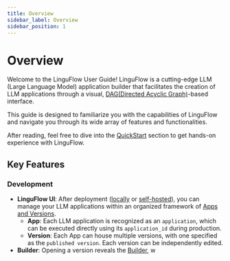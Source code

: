 ```yaml
---
title: Overview
sidebar_label: Overview
sidebar_position: 1
---
```


# Overview

Welcome to the LinguFlow User Guide! LinguFlow is a cutting-edge LLM (Large Language Model) application builder that facilitates the creation of LLM applications through a visual, [DAG(Directed Acyclic Graph)](https://en.wikipedia.org/wiki/Directed_acyclic_graph)-based interface.

This guide is designed to familiarize you with the capabilities of LinguFlow and navigate you through its wide array of features and functionalities.

After reading, feel free to dive into the [QuickStart](quickstart) section to get hands-on experience with LinguFlow.

## Key Features

### Development

- **LinguFlow UI**: After deployment ([locally](deployment/local) or [self-hosted](deployment/self_host)), you can manage your LLM applications within an organized framework of [Apps and Versions](develop/application_and_version).
    - **App**: Each LLM application is recognized as an `application`, which can be executed directly using its `application_id` during production.
    - **Version**: Each App can house multiple versions, with one specified as the `published version`. Each version can be independently edited.
- **Builder**: Opening a version reveals the [Builder](develop/builder/summary), w
